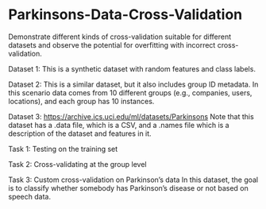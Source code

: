 # Parkinsons-Data-Cross-Validation
Demonstrate different kinds of cross-validation suitable for different datasets and observe the potential for overfitting with incorrect cross-validation.

Dataset 1: This is a synthetic dataset with random features and class labels.

Dataset 2: This is a similar dataset, but it also includes group ID metadata. In this scenario data comes from 10 different groups (e.g., companies, users, locations), and each group has 10 instances.

Dataset 3: https://archive.ics.uci.edu/ml/datasets/Parkinsons
Note that this dataset has a .data file, which is a CSV, and a .names file which is a description of
the dataset and features in it.

Task 1: Testing on the training set

Task 2: Cross-validating at the group level

Task 3: Custom cross-validation on Parkinson’s data
In this dataset, the goal is to classify whether somebody has Parkinson’s disease or not based on
speech data.
